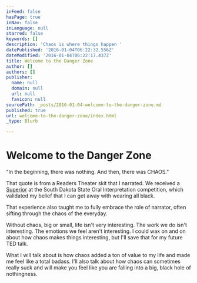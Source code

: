```yaml
---
inFeed: false
hasPage: true
inNav: false
inLanguage: null
starred: false
keywords: []
description: 'Chaos is where things happen '
datePublished: '2016-01-04T06:22:32.556Z'
dateModified: '2016-01-04T06:22:17.437Z'
title: Welcome to the Danger Zone
author: []
authors: []
publisher:
  name: null
  domain: null
  url: null
  favicon: null
sourcePath: _posts/2016-01-04-welcome-to-the-danger-zone.md
published: true
url: welcome-to-the-danger-zone/index.html
_type: Blurb

---
```

# Welcome to the Danger Zone

"In the beginning, there was nothing. And then, there was CHAOS." 

That quote is from a Readers Theater skit that I narrated. We received a [Superior][0] at the South Dakota State Oral Interpretation competition, which validated my belief that I can get away with wearing all black. 

That experience also taught me to fully embrace the role of narrator, often sifting through the chaos of the everyday. 

Without chaos, big or small, life isn't very interesting. The work we do isn't interesting. The emotions we feel aren't interesting. I could wax on and on about how chaos makes things interesting, but I'll save that for my future TED talk. 

What I will talk about is how chaos added a ton of value to my life and made me feel like a total badass. I'll also talk about how chaos can sometimes really suck and will make you feel like you are falling into a big, black hole of nothingness. 

[0]: http://sports.sdpb.org/archive/0607/finearts/oralinterp/aa/readerstheater.htm